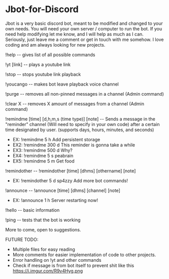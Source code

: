 # Jbot-for-Discord
Jbot is a very basic discord bot, meant to be modified and changed to your own needs.  You will need your own server / computer to run the bot.  If you need help modifying let me know, and I will help as much as I can.  Seriously, just leave me a comment or get in touch with me somehow.  I love coding and am always looking for new projects.

!help -- gives list of all possible commands

!yt [link] -- plays a youtube link

!stop -- stops youtube link playback

!youcango -- makes bot leave playback voice channel

!purge -- removes all non-pinned messages in a channel (Admin command)

!clear X -- removes X amount of messages from a channel (Admin command)

!remindme [time] [d,h,m,s (time type)] [note] -- Sends a message in the "reminder" channel (Will need to specify in your own code) after a certain time designated by user.  (supports days, hours, minutes, and seconds)

- EX: !remindme 5 h Add persistent storage
- EX2: !remindme 300 d This reminder is gonna take a while
- EX3: !remindme 500 d Why?
- EX4: !remindme 5 s peabrain
- EX5: !remindme 5 m Get food

!remindother -- !remindother [time] [dhms] [othername] [note]

- EX: !remindother 5 d sp4zzy Add more bot commands!

!announce -- !announce [time] [dhms] [channel] [note]

- EX: !announce 1 h Server restarting now!

!hello -- basic information

!ping -- tests that the bot is working

More to come, open to suggestions.

FUTURE TODO:

- Multiple files for easy reading
- More comments for easier implementation of code to other projects.
- Error handling on !yt and other commands
- Check if message is from bot itself to prevent shit like this https://i.imgur.com/R9v4Hyg.png
